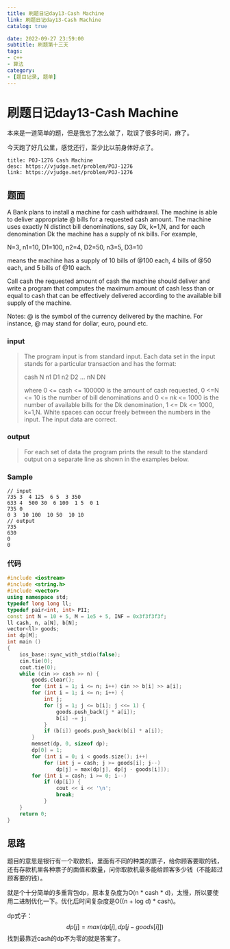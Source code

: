 ```yaml
---
title: 刷题日记day13-Cash Machine
link: 刷题日记day13-Cash Machine
catalog: true

date: 2022-09-27 23:59:00 
subtitle: 刷题第十三天
tags:
- c++
- 算法
category:
- [题目记录, 题单]
---
```

# 刷题日记day13-Cash Machine

本来是一道简单的题，但是我忘了怎么做了，耽误了很多时间，麻了。

今天跑了好几公里，感觉还行，至少比以前身体好点了。

```component VPCard
title: POJ-1276 Cash Machine
desc: https://vjudge.net/problem/POJ-1276
link: https://vjudge.net/problem/POJ-1276
```

## 题面

A Bank plans to install a machine for cash withdrawal. The machine is able to deliver appropriate @ bills for a requested cash amount. The machine uses exactly N distinct bill denominations, say Dk, k=1,N, and for each denomination Dk the machine has a supply of nk bills. For example,

N=3, n1=10, D1=100, n2=4, D2=50, n3=5, D3=10

means the machine has a supply of 10 bills of @100 each, 4 bills of @50 each, and 5 bills of @10 each.

Call cash the requested amount of cash the machine should deliver and write a program that computes the maximum amount of cash less than or equal to cash that can be effectively delivered according to the available bill supply of the machine.

Notes:
@ is the symbol of the currency delivered by the machine. For instance, @ may stand for dollar, euro, pound etc.

### input

> The program input is from standard input. Each data set in the input stands for a particular transaction and has the format:
>
> cash N n1 D1 n2 D2 ... nN DN
>
> where 0 <= cash <= 100000 is the amount of cash requested, 0 <=N <= 10 is the number of bill denominations and 0 <= nk <= 1000 is the number of available bills for the Dk denomination, 1 <= Dk <= 1000, k=1,N. White spaces can occur freely between the numbers in the input. The input data are correct.

### output

> For each set of data the program prints the result to the standard output on a separate line as shown in the examples below.

### Sample

```
// input
735 3  4 125  6 5  3 350
633 4  500 30  6 100  1 5  0 1
735 0
0 3  10 100  10 50  10 10
// output
735
630
0
0
```

### 代码

```cpp
#include <iostream>
#include <string.h>
#include <vector>
using namespace std;
typedef long long ll;
typedef pair<int, int> PII;
const int N = 10 + 5, M = 1e5 + 5, INF = 0x3f3f3f3f;
ll cash, n, a[N], b[N];
vector<ll> goods;
int dp[M];
int main ()
{
    ios_base::sync_with_stdio(false);
    cin.tie(0);
    cout.tie(0);
    while (cin >> cash >> n) {
        goods.clear();
        for (int i = 1; i <= n; i++) cin >> b[i] >> a[i];
        for (int i = 1; i <= n; i++) {
            int j;
            for (j = 1; j <= b[i]; j <<= 1) {
                goods.push_back(j * a[i]);
                b[i] -= j;
            }
            if (b[i]) goods.push_back(b[i] * a[i]);
        }
        memset(dp, 0, sizeof dp);
        dp[0] = 1;
        for (int i = 0; i < goods.size(); i++)
            for (int j = cash; j >= goods[i]; j--)
                dp[j] = max(dp[j], dp[j - goods[i]]);
        for (int i = cash; i >= 0; i--)
            if (dp[i]) {
                cout << i << '\n';
                break;
            }
    }
    return 0;
}
```

## 思路

题目的意思是银行有一个取款机，里面有不同的种类的票子，给你顾客要取的钱，还有存款机里各种票子的面值和数量，问你取款机最多能给顾客多少钱（不能超过顾客要的钱）。

就是个十分简单的多重背包dp，原本复杂度为O(n * cash * d)，太慢，所以要使用二进制优化一下。优化后时间复杂度是O((n + log d) * cash)。

dp式子：
$$
dp[j] = max(dp[j], dp[j - goods[i]])
$$
找到最靠近cash的dp不为零的就是答案了。